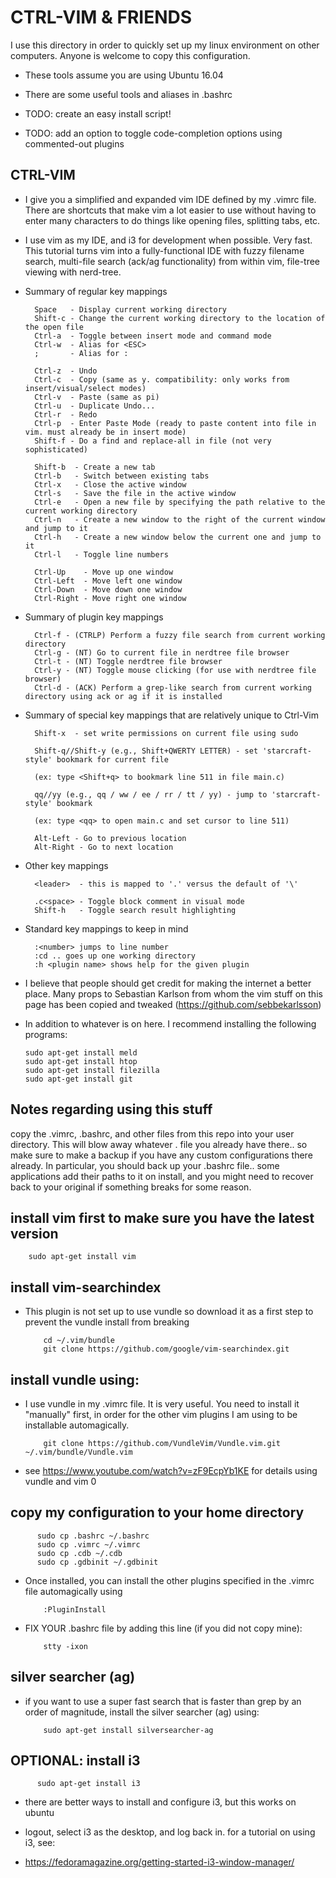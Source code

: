 # CTRL-VIM & FRIENDS

I use this directory in order to quickly set up my linux environment on other computers. Anyone is welcome to copy this configuration.

* These tools assume you are using Ubuntu 16.04

* There are some useful tools and aliases in .bashrc

* TODO: create an easy install script!
* TODO: add an option to toggle code-completion options using commented-out plugins


## CTRL-VIM
* I give you a simplified and expanded vim IDE defined by my .vimrc file. There are shortcuts that make vim a lot easier to use without having to enter many characters to do things like opening files, splitting tabs, etc.
* I use vim as my IDE, and i3 for development when possible. Very fast. This tutorial turns vim into a fully-functional IDE with fuzzy filename search, multi-file search (ack/ag functionality) from within vim, file-tree viewing with nerd-tree.


* Summary of regular key mappings

        Space   - Display current working directory                                               
        Shift-c - Change the current working directory to the location of the open file
        Ctrl-a  - Toggle between insert mode and command mode
        Ctrl-w  - Alias for <ESC>       
	    ;       - Alias for :

	    Ctrl-z  - Undo
	    Ctrl-c  - Copy (same as y. compatibility: only works from insert/visual/select modes)
    	Ctrl-v  - Paste (same as pi)
        Ctrl-u  - Duplicate Undo...                                                                                                
        Ctrl-r  - Redo
    	Ctrl-p  - Enter Paste Mode (ready to paste content into file in vim. must already be in insert mode)
        Shift-f - Do a find and replace-all in file (not very sophisticated)

        Shift-b  - Create a new tab
        Ctrl-b   - Switch between existing tabs
        Ctrl-x   - Close the active window                                                                                   
        Ctrl-s   - Save the file in the active window    
        Ctrl-e   - Open a new file by specifying the path relative to the current working directory
        Ctrl-n   - Create a new window to the right of the current window and jump to it                                
        Ctrl-h   - Create a new window below the current one and jump to it                         
        Ctrl-l   - Toggle line numbers

        Ctrl-Up    - Move up one window                                     
        Ctrl-Left  - Move left one window                                
        Ctrl-Down  - Move down one window                                
        Ctrl-Right - Move right one window


* Summary of plugin key mappings

        Ctrl-f - (CTRLP) Perform a fuzzy file search from current working directory                                                  
        Ctrl-g - (NT) Go to current file in nerdtree file browser
        Ctrl-t - (NT) Toggle nerdtree file browser                                             
        Ctrl-y - (NT) Toggle mouse clicking (for use with nerdtree file browser)
        Ctrl-d - (ACK) Perform a grep-like search from current working directory using ack or ag if it is installed                    

* Summary of special key mappings that are relatively unique to Ctrl-Vim

        Shift-x  - set write permissions on current file using sudo

        Shift-q//Shift-y (e.g., Shift+QWERTY LETTER) - set 'starcraft-style' bookmark for current file
	  
        (ex: type <Shift+q> to bookmark line 511 in file main.c)
    
        qq//yy (e.g., qq / ww / ee / rr / tt / yy) - jump to 'starcraft-style' bookmark
	  
        (ex: type <qq> to open main.c and set cursor to line 511)
    
        Alt-Left - Go to previous location   
        Alt-Right - Go to next location

* Other key mappings
        
        <leader>  - this is mapped to '.' versus the default of '\'

        .c<space> - Toggle block comment in visual mode
        Shift-h   - Toggle search result highlighting

* Standard key mappings to keep in mind

        :<number> jumps to line number
        :cd .. goes up one working directory
        :h <plugin name> shows help for the given plugin

* I believe that people should get credit for making the internet a better place. Many props to Sebastian Karlson from whom the vim stuff on this page has been copied and tweaked (https://github.com/sebbekarlsson)

* In addition to whatever is on here. I recommend installing the following programs:

      sudo apt-get install meld
      sudo apt-get install htop
      sudo apt-get install filezilla
      sudo apt-get install git

## Notes regarding using this stuff

copy the .vimrc, .bashrc, and other files from this repo into your user directory. This will blow away whatever . file you already have there.. so make sure to make a backup if you have any custom configurations there already. In particular, you should back up your .bashrc file.. some applications add their paths to it on install, and you might need to recover back to your original if something breaks for some reason.

## install vim first to make sure you have the latest version

        sudo apt-get install vim
        
## install vim-searchindex
* This plugin is not set up to use vundle so download it as a first step to prevent the vundle install from breaking

          cd ~/.vim/bundle
          git clone https://github.com/google/vim-searchindex.git

## install vundle using:
* I use vundle in my .vimrc file. It is very useful. You need to install it "manually" first, in order for the other vim plugins I am using to be installable automagically.

          git clone https://github.com/VundleVim/Vundle.vim.git ~/.vim/bundle/Vundle.vim

* see https://www.youtube.com/watch?v=zF9EcpYb1KE for details using vundle and vim
0
## copy my configuration to your home directory     
    
          sudo cp .bashrc ~/.bashrc    
          sudo cp .vimrc ~/.vimrc    
          sudo cp .cdb ~/.cdb    
          sudo cp .gdbinit ~/.gdbinit

* <RUN THIS FROM INSIDE OF VIM> Once installed, you can install the other plugins specified in the .vimrc file automagically using

          :PluginInstall

* FIX YOUR .bashrc file by adding this line (if you did not copy mine):

          stty -ixon


## silver searcher (ag)
* if you want to use a super fast search that is faster than grep by an order of magnitude, install the silver searcher (ag) using:

          sudo apt-get install silversearcher-ag

## OPTIONAL: install i3

          sudo apt-get install i3

* there are better ways to install and configure i3, but this works on ubuntu

* logout, select i3 as the desktop, and log back in. for a tutorial on using i3, see:

* https://fedoramagazine.org/getting-started-i3-window-manager/
